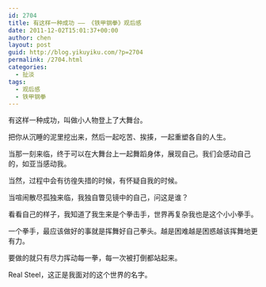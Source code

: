 ```yaml
---
id: 2704
title: 有这样一种成功 —— 《铁甲钢拳》观后感
date: 2011-12-02T15:01:37+00:00
author: chen
layout: post
guid: http://blog.yikuyiku.com/?p=2704
permalink: /2704.html
categories:
  - 扯淡
tags:
  - 观后感
  - 铁甲钢拳
---
```

有这样一种成功，叫做小人物登上了大舞台。

把你从沉睡的泥里挖出来，然后一起吃苦、挨揍，一起重塑各自的人生。

当那一刻来临，终于可以在大舞台上一起舞蹈身体，展现自己。我们会感动自己的，如亚当感动我。



当然，过程中会有彷徨失措的时候，有怀疑自我的时候。

当喧闹散尽孤独来临，我独自瞥见镜中的自己，问这是谁？



看看自己的样子，我知道了我生来是个拳击手，世界再复杂我也是这个小小拳手。

一个拳手，最应该做好的事就是挥舞好自己拳头。越是困难越是困惑越该挥舞地更有力。

要做的就只有尽力挥动每一拳，每一次被打倒都站起来。

Real Steel，这正是我面对的这个世界的名字。